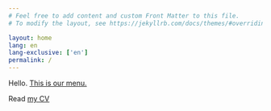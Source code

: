 ```yaml
---
# Feel free to add content and custom Front Matter to this file.
# To modify the layout, see https://jekyllrb.com/docs/themes/#overriding-theme-defaults

layout: home
lang: en
lang-exclusive: ['en']
permalink: /
---
```



Hello. [This is our menu.](/test/)

Read [my CV](/resume/)
